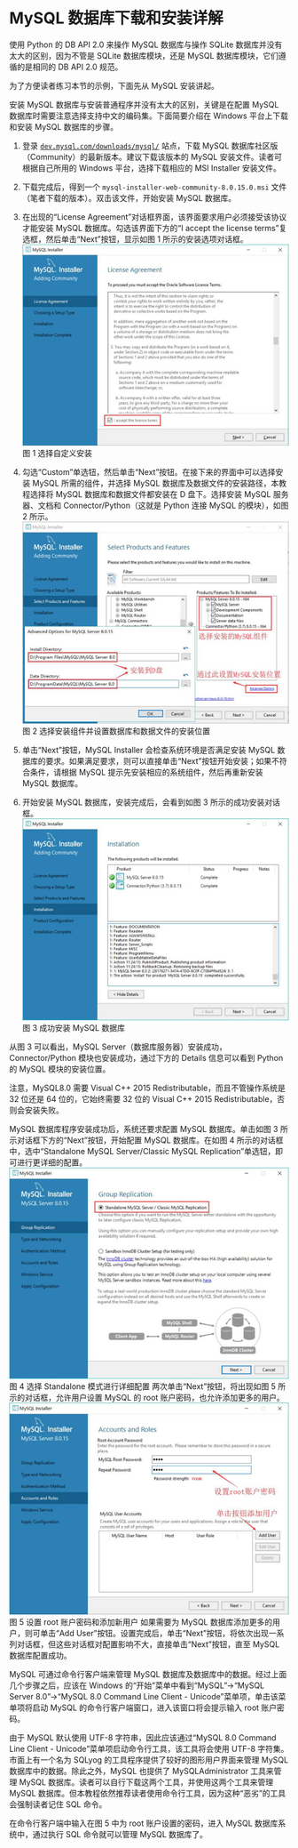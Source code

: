 # MySQL 数据库下载和安装详解

使用 Python 的 DB API 2.0 来操作 MySQL 数据库与操作 SQLite 数据库并没有太大的区别，因为不管是 SQLite 数据库模块，还是 MySQL 数据库模块，它们遵循的是相同的 DB API 2.0 规范。

为了方便读者练习本节的示例，下面先从 MySQL 安装讲起。

安装 MySQL 数据库与安装普通程序并没有太大的区别，关键是在配置 MySQL 数据库时需要注意选择支持中文的编码集。下面简要介绍在 Windows 平台上下载和安装 MySQL 数据库的步骤。

1.  登录 [`dev.mysql.com/downloads/mysql/`](http://dev.mysql.com/downloads/mysql/) 站点，下载 MySQL 数据库社区版（Community）的最新版本。建议下载该版本的 MySQL 安装文件。读者可根据自己所用的 Windows 平台，选择下载相应的 MSI Installer 安装文件。
2.  下载完成后，得到一个 `mysql-installer-web-community-8.0.15.0.msi` 文件（笔者下载的版本）。双击该文件，开始安装 MySQL 数据库。
3.  在出现的“License Agreement”对话框界面，该界面要求用户必须接受该协议才能安装 MySQL 数据库。勾选该界面下方的“I accept the license terms”复选框，然后单击“Next”按钮，显示如图 1 所示的安装选项对话框。
    ![选择自定义安装](img/389d811e0ffaee2c353742457e5ac4ed.jpg)
    图 1 选择自定义安装

4.  勾选“Custom”单选钮，然后单击“Next”按钮。在接下来的界面中可以选择安装 MySQL 所需的组件，并选择 MySQL 数据库及数据文件的安装路径，本教程选择将 MySQL 数据库和数据文件都安装在 D 盘下。选择安装 MySQL 服务器、文档和 Connector/Python（这就是 Python 连接 MySQL 的模块），如图 2 所示。
    ![选择安装组件并设置数据库和数据文件的安装位置](img/caa4ae7b1b6cc05ad89709965bd23833.jpg)
    图 2 选择安装组件并设置数据库和数据文件的安装位置

5.  单击“Next”按钮，MySQL Installer 会检查系统环境是否满足安装 MySQL 数据库的要求。如果满足要求，则可以直接单击“Next”按钮开始安装；如果不符合条件，请根据 MySQL 提示先安装相应的系统组件，然后再重新安装 MySQL 数据库。
6.  开始安装 MySQL 数据库，安装完成后，会看到如图 3 所示的成功安装对话框。
    ![成功安装 MySQL 数据库](img/86ca8a1c4c10a599bf250fdc9d8c18bf.jpg)
    图 3 成功安装 MySQL 数据库

从图 3 可以看出，MySQL Server（数据库服务器）安装成功，Connector/Python 模块也安装成功，通过下方的 Details 信息可以看到 Python 的 MySQL 模块的安装位置。

注意，MySQL8.0 需要 Visual C++ 2015 Redistributable，而且不管操作系统是 32 位还是 64 位的，它始终需要 32 位的 Visual C++ 2015 Redistributable，否则会安装失败。

MySQL 数据库程序安装成功后，系统还要求配置 MySQL 数据库。单击如图 3 所示对话框下方的“Next”按钮，开始配置 MySQL 数据库。在如图 4 所示的对话框中，选中“Standalone MySQL Server/Classic MySQL Replication”单选钮，即可进行更详细的配置。
![](img/d4afb41dce51c67d04c828c995e93e96.jpg)
图 4 选择 Standalone 模式进行详细配置
两次单击“Next”按钮，将出现如图 5 所示的对话框，允许用户设置 MySQL 的 root 账户密码，也允许添加更多的用户。
![设置 root 账户密码和添加新用户](img/4472d0f7262d402e43127d6fab84a36b.jpg)
图 5 设置 root 账户密码和添加新用户
如果需要为 MySQL 数据库添加更多的用户，则可单击“Add User”按钮。设置完成后，单击“Next”按钮，将依次出现一系列对话框，但这些对话框对配置影响不大，直接单击“Next”按钮，直至 MySQL 数据库配置成功。

MySQL 可通过命令行客户端来管理 MySQL 数据库及数据库中的数据。经过上面几个步骤之后，应该在 Windows 的“开始”菜单中看到“MySQL”→“MySQL Server 8.0”→“MySQL 8.0 Command Line Client - Unicode”菜单项，单击该菜单项将启动 MySQL 的命令行客户端窗口，进入该窗口将会提示输入 root 账户密码。

由于 MySQL 默认使用 UTF-8 字符串，因此应该通过“MySQL 8.0 Command Line Client - Unicode”菜单项启动命令行工具，该工具将会使用 UTF-8 字符集。市面上有一个名为 SQLyog 的工具程序提供了较好的图形用户界面来管理 MySQL 数据库中的数据。除此之外，MySQL 也提供了 MySQLAdministrator 工具来管理 MySQL 数据库。读者可以自行下载这两个工具，并使用这两个工具来管理 MySQL 数据库。但本教程依然推荐读者使用命令行工具，因为这种“恶劣”的工具会强制读者记住 SQL 命令。

在命令行客户端中输入在图 5 中为 root 账户设置的密码，进入 MySQL 数据库系统中，通过执行 SQL 命令就可以管理 MySQL 数据库了。